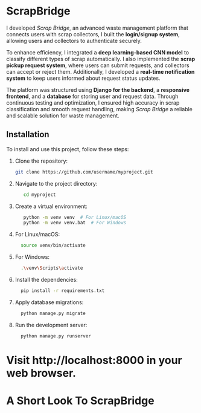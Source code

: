 # ScrapBridge
I developed *Scrap Bridge*, an advanced waste management platform that connects users with scrap collectors, I built the **login/signup system**, allowing users and collectors to authenticate securely.  

To enhance efficiency, I integrated a **deep learning-based CNN model** to classify different types of scrap automatically. I also implemented the **scrap pickup request system**, where users can submit requests, and collectors can accept or reject them. Additionally, I developed a **real-time notification system** to keep users informed about request status updates.  

The platform was structured using **Django for the backend**, a **responsive frontend**, and a **database** for storing user and request data. Through continuous testing and optimization, I ensured high accuracy in scrap classification and smooth request handling, making *Scrap Bridge* a reliable and scalable solution for waste management.

## Installation
To install and use this project, follow these steps:

1. Clone the repository:
   ```bash
   git clone https://github.com/username/myproject.git

2. Navigate to the project directory:
   ```bash
      cd myproject
   
3. Create a virtual environment:
   ```bash
      python -m venv venv  # For Linux/macOS
      python -m venv venv.bat  # For Windows
   
4. For Linux/macOS:
    ```bash
      source venv/bin/activate

5. For Windows:
    ```bash
      .\venv\Scripts\activate

6. Install the dependencies:
    ```bash
      pip install -r requirements.txt

7. Apply database migrations:
    ```bash
      python manage.py migrate
    
8. Run the development server:
    ```bash
      python manage.py runserver
    
# Visit http://localhost:8000 in your web browser.

# A Short Look To ScrapBridge


